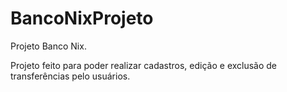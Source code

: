 # BancoNixProjeto
Projeto Banco Nix.

Projeto feito para poder realizar cadastros, edição e exclusão de transferências pelo usuários.
